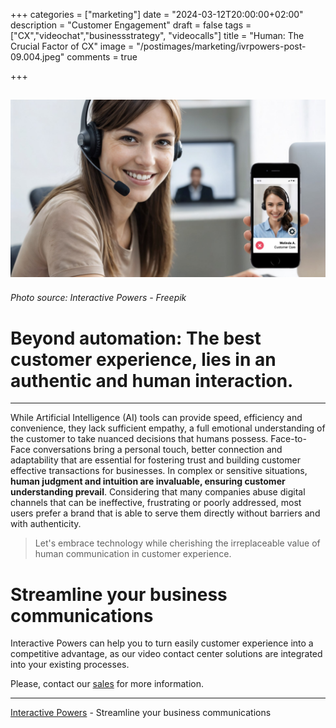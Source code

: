 +++
categories = ["marketing"]
date = "2024-03-12T20:00:00+02:00"
description = "Customer Engagement"
draft = false
tags = ["CX","videochat","businessstrategy", "videocalls"]
title = "Human: The Crucial Factor of CX"
image = "/postimages/marketing/ivrpowers-post-09.004.jpeg"
comments = true

+++

![Video agent smilling and transaccional video call](/postimages/marketing/ivrpowers-post-09.004.jpeg)
-------
###### Photo source: Interactive Powers - Freepik

# Beyond automation: The best customer experience, lies in an authentic and human interaction.
---

While Artificial Intelligence (AI) tools can provide speed, efficiency and convenience, they lack sufficient empathy, a full emotional understanding of the customer to take nuanced decisions that humans possess. Face-to-Face conversations bring a personal touch, better connection and adaptability that are essential for fostering trust and building customer effective transactions for businesses. In complex or sensitive situations, **human judgment and intuition are invaluable, ensuring customer understanding prevail**. Considering that many companies abuse digital channels that can be ineffective, frustrating or poorly addressed, most users prefer a brand that is able to serve them directly without barriers and with authenticity.

> Let's embrace technology while cherishing the irreplaceable value of human communication in customer experience. 

# Streamline your business communications
Interactive Powers can help you to turn easily customer experience into a competitive advantage, as our video contact center solutions are integrated into your existing processes.

Please, contact our [sales](https://interactivepowers.com/en/contact-us) for more information.

---
[Interactive Powers](http://www.ivrpowers.com/) - Streamline your business communications

